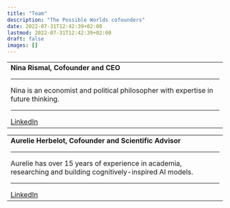 ```yaml
---
title: "Team"
description: "The Possible Worlds cofounders"
date: 2022-07-31T12:42:39+02:00
lastmod: 2022-07-31T12:42:39+02:00
draft: false
images: []
---
```


<table>
<tr>
<td width='50%'>
<b>Nina Rismal, Cofounder and CEO</b>
<hr>
Nina is an economist and political philosopher with expertise in future thinking.
<hr>
<a href='https://www.linkedin.com/in/ninarismal/'>LinkedIn</a>
</td> 

<table>
<tr>
<td width='50%'>
<b>Aurelie Herbelot, Cofounder and Scientific Advisor</b>
<hr>
Aurelie has over 15 years of experience in academia, researching and building cognitively-inspired AI models.
<hr>
<a href='https://www.linkedin.com/in/aurelieherbelot/'>LinkedIn</a>
</td> 

